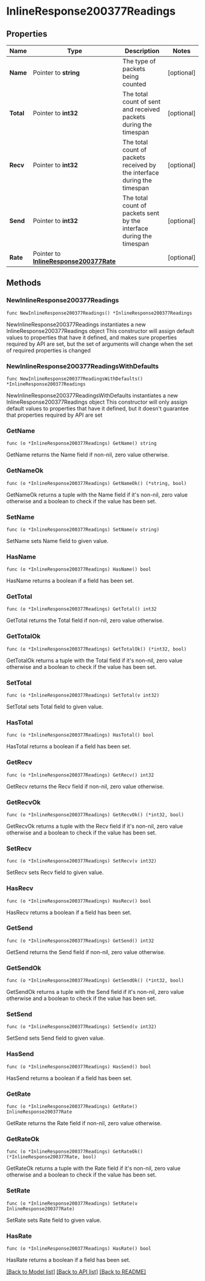 # InlineResponse200377Readings

## Properties

Name | Type | Description | Notes
------------ | ------------- | ------------- | -------------
**Name** | Pointer to **string** | The type of packets being counted | [optional] 
**Total** | Pointer to **int32** | The total count of sent and received packets during the timespan | [optional] 
**Recv** | Pointer to **int32** | The total count of packets received by the interface during the timespan | [optional] 
**Send** | Pointer to **int32** | The total count of packets sent by the interface during the timespan | [optional] 
**Rate** | Pointer to [**InlineResponse200377Rate**](InlineResponse200377Rate.md) |  | [optional] 

## Methods

### NewInlineResponse200377Readings

`func NewInlineResponse200377Readings() *InlineResponse200377Readings`

NewInlineResponse200377Readings instantiates a new InlineResponse200377Readings object
This constructor will assign default values to properties that have it defined,
and makes sure properties required by API are set, but the set of arguments
will change when the set of required properties is changed

### NewInlineResponse200377ReadingsWithDefaults

`func NewInlineResponse200377ReadingsWithDefaults() *InlineResponse200377Readings`

NewInlineResponse200377ReadingsWithDefaults instantiates a new InlineResponse200377Readings object
This constructor will only assign default values to properties that have it defined,
but it doesn't guarantee that properties required by API are set

### GetName

`func (o *InlineResponse200377Readings) GetName() string`

GetName returns the Name field if non-nil, zero value otherwise.

### GetNameOk

`func (o *InlineResponse200377Readings) GetNameOk() (*string, bool)`

GetNameOk returns a tuple with the Name field if it's non-nil, zero value otherwise
and a boolean to check if the value has been set.

### SetName

`func (o *InlineResponse200377Readings) SetName(v string)`

SetName sets Name field to given value.

### HasName

`func (o *InlineResponse200377Readings) HasName() bool`

HasName returns a boolean if a field has been set.

### GetTotal

`func (o *InlineResponse200377Readings) GetTotal() int32`

GetTotal returns the Total field if non-nil, zero value otherwise.

### GetTotalOk

`func (o *InlineResponse200377Readings) GetTotalOk() (*int32, bool)`

GetTotalOk returns a tuple with the Total field if it's non-nil, zero value otherwise
and a boolean to check if the value has been set.

### SetTotal

`func (o *InlineResponse200377Readings) SetTotal(v int32)`

SetTotal sets Total field to given value.

### HasTotal

`func (o *InlineResponse200377Readings) HasTotal() bool`

HasTotal returns a boolean if a field has been set.

### GetRecv

`func (o *InlineResponse200377Readings) GetRecv() int32`

GetRecv returns the Recv field if non-nil, zero value otherwise.

### GetRecvOk

`func (o *InlineResponse200377Readings) GetRecvOk() (*int32, bool)`

GetRecvOk returns a tuple with the Recv field if it's non-nil, zero value otherwise
and a boolean to check if the value has been set.

### SetRecv

`func (o *InlineResponse200377Readings) SetRecv(v int32)`

SetRecv sets Recv field to given value.

### HasRecv

`func (o *InlineResponse200377Readings) HasRecv() bool`

HasRecv returns a boolean if a field has been set.

### GetSend

`func (o *InlineResponse200377Readings) GetSend() int32`

GetSend returns the Send field if non-nil, zero value otherwise.

### GetSendOk

`func (o *InlineResponse200377Readings) GetSendOk() (*int32, bool)`

GetSendOk returns a tuple with the Send field if it's non-nil, zero value otherwise
and a boolean to check if the value has been set.

### SetSend

`func (o *InlineResponse200377Readings) SetSend(v int32)`

SetSend sets Send field to given value.

### HasSend

`func (o *InlineResponse200377Readings) HasSend() bool`

HasSend returns a boolean if a field has been set.

### GetRate

`func (o *InlineResponse200377Readings) GetRate() InlineResponse200377Rate`

GetRate returns the Rate field if non-nil, zero value otherwise.

### GetRateOk

`func (o *InlineResponse200377Readings) GetRateOk() (*InlineResponse200377Rate, bool)`

GetRateOk returns a tuple with the Rate field if it's non-nil, zero value otherwise
and a boolean to check if the value has been set.

### SetRate

`func (o *InlineResponse200377Readings) SetRate(v InlineResponse200377Rate)`

SetRate sets Rate field to given value.

### HasRate

`func (o *InlineResponse200377Readings) HasRate() bool`

HasRate returns a boolean if a field has been set.


[[Back to Model list]](../README.md#documentation-for-models) [[Back to API list]](../README.md#documentation-for-api-endpoints) [[Back to README]](../README.md)


